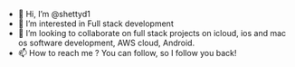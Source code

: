 - 👋 Hi, I’m @shettyd1
- 👀 I’m interested in Full stack development
- 💞️ I’m looking to collaborate on full stack projects on icloud, ios and mac os software development, AWS cloud, Android.
- 📫 How to reach me ? You can follow, so I follow you back! 
